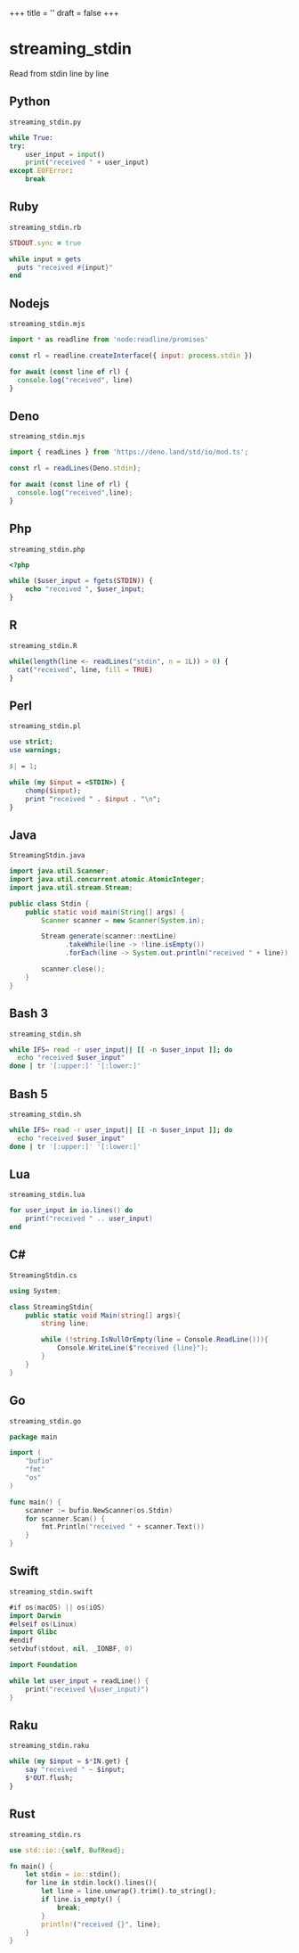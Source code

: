 +++
title = ''
draft = false
+++

# streaming_stdin

Read from stdin line by line

## Python

`streaming_stdin.py`

```python
while True:
try:
    user_input = input()
    print("received " + user_input)
except EOFError:
    break
```

## Ruby

`streaming_stdin.rb`

```ruby
STDOUT.sync = true

while input = gets
  puts "received #{input}"
end
```

## Nodejs

`streaming_stdin.mjs`

```javascript
import * as readline from 'node:readline/promises'

const rl = readline.createInterface({ input: process.stdin })

for await (const line of rl) {
  console.log("received", line)
}
```

## Deno

`streaming_stdin.mjs`

```javascript
import { readLines } from 'https://deno.land/std/io/mod.ts';

const rl = readLines(Deno.stdin);

for await (const line of rl) {
  console.log("received",line);
}
```

## Php

`streaming_stdin.php`

```php
<?php

while ($user_input = fgets(STDIN)) {
    echo "received ", $user_input;
}
```

## R

`streaming_stdin.R`

```r
while(length(line <- readLines("stdin", n = 1L)) > 0) {
  cat("received", line, fill = TRUE)
}
```

## Perl

`streaming_stdin.pl`

```perl
use strict;
use warnings;

$| = 1;

while (my $input = <STDIN>) {
    chomp($input);
    print "received " . $input . "\n";
}
```

## Java

`StreamingStdin.java`

```java
import java.util.Scanner;
import java.util.concurrent.atomic.AtomicInteger;
import java.util.stream.Stream;

public class Stdin {
    public static void main(String[] args) {
        Scanner scanner = new Scanner(System.in);

        Stream.generate(scanner::nextLine)
              .takeWhile(line -> !line.isEmpty())
              .forEach(line -> System.out.println("received " + line));

        scanner.close();
    }
}
```

## Bash 3

`streaming_stdin.sh`

```bash
while IFS= read -r user_input|| [[ -n $user_input ]]; do
  echo "received $user_input"
done | tr '[:upper:]' '[:lower:]'
```

## Bash 5

`streaming_stdin.sh`

```bash
while IFS= read -r user_input|| [[ -n $user_input ]]; do
  echo "received $user_input"
done | tr '[:upper:]' '[:lower:]'
```

## Lua

`streaming_stdin.lua`

```lua
for user_input in io.lines() do
    print("received " .. user_input)
end
```

## C#

`StreamingStdin.cs`

```csharp
using System;

class StreamingStdin{
    public static void Main(string[] args){
        string line;

        while (!string.IsNullOrEmpty(line = Console.ReadLine())){
            Console.WriteLine($"received {line}");
        }
    }
}
```

## Go

`streaming_stdin.go`

```go
package main

import (
	"bufio"
	"fmt"
	"os"
)

func main() {
	scanner := bufio.NewScanner(os.Stdin)
	for scanner.Scan() {
		fmt.Println("received " + scanner.Text())
	}
}
```

## Swift

`streaming_stdin.swift`

```swift
#if os(macOS) || os(iOS)
import Darwin
#elseif os(Linux)
import Glibc
#endif
setvbuf(stdout, nil, _IONBF, 0)

import Foundation

while let user_input = readLine() {
    print("received \(user_input)")
}
```

## Raku

`streaming_stdin.raku`

```raku
while (my $input = $*IN.get) {
    say "received " ~ $input;
    $*OUT.flush;
}
```

## Rust

`streaming_stdin.rs`

```rust
use std::io::{self, BufRead};

fn main() {
    let stdin = io::stdin();
    for line in stdin.lock().lines(){
        let line = line.unwrap().trim().to_string();
        if line.is_empty() {
            break;
        }
        println!("received {}", line);
    }
}
```

